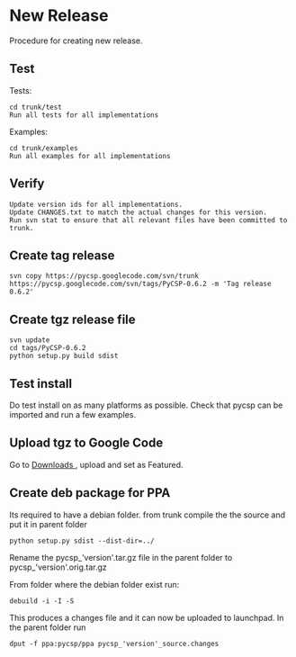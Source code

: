 # New Release #

Procedure for creating new release.

## Test ##

Tests:
```
cd trunk/test
Run all tests for all implementations
```

Examples:
```
cd trunk/examples
Run all examples for all implementations
```
## Verify ##
```
Update version ids for all implementations.
Update CHANGES.txt to match the actual changes for this version.
Run svn stat to ensure that all relevant files have been committed to trunk.
```

## Create tag release ##
```
svn copy https://pycsp.googlecode.com/svn/trunk https://pycsp.googlecode.com/svn/tags/PyCSP-0.6.2 -m 'Tag release 0.6.2'
```

## Create tgz release file ##

```
svn update
cd tags/PyCSP-0.6.2
python setup.py build sdist
```
## Test install ##

Do test install on as many platforms as possible.
Check that pycsp can be imported and run a few examples.

## Upload tgz to Google Code ##

Go to [Downloads ](http://code.google.com/p/pycsp/downloads/list), upload and
set as Featured.

## Create deb package for PPA ##
Its required to have a debian folder.
from trunk  compile the the source and put it in parent folder
```
python setup.py sdist --dist-dir=../
```
Rename the pycsp_'version'.tar.gz file in the parent folder to pycsp_'version'.orig.tar.gz

From folder where the debian folder exist run:
```
debuild -i -I -S
```
This produces a changes file and it can now be uploaded to launchpad.
In the parent folder run
```
dput -f ppa:pycsp/ppa pycsp_'version'_source.changes 
```